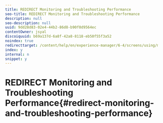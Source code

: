 ```yaml
---
title: REDIRECT Monitoring and Troubleshooting Performance
seo-title: REDIRECT Monitoring and Troubleshooting Performance
description: null
seo-description: null
uuid: 9dd28d83-02e4-44b2-86d8-b90f0d9564ec
contentOwner: jsyal
discoiquuid: b69a137d-6a8f-42a8-8118-eb50f55f3a52
noindex: true
redirecttarget: /content/help/en/experience-manager/6-4/screens/using/monitoring-screens
index: y
internal: n
snippet: y
---
```


# REDIRECT Monitoring and Troubleshooting Performance{#redirect-monitoring-and-troubleshooting-performance}

